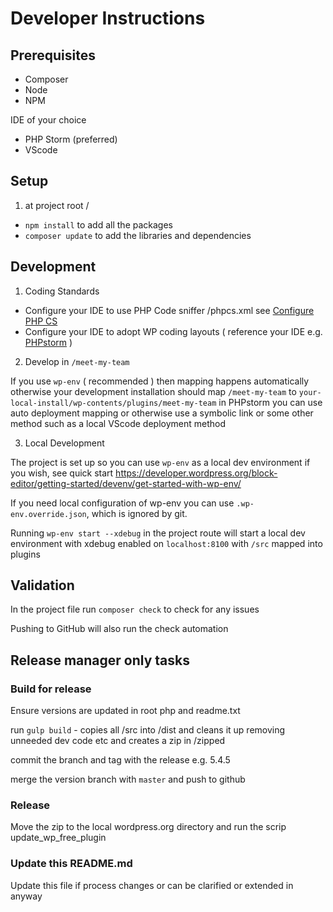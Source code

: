 # Developer Instructions #

## Prerequisites ##

* Composer
* Node
* NPM

IDE of your choice
* PHP Storm (preferred)
* VScode

## Setup ##

1. at project root  /
* `npm install` to add all the packages
* `composer update` to add the libraries and dependencies


## Development ##

1. Coding Standards
* Configure your IDE to use PHP Code sniffer  /phpcs.xml   see  [Configure PHP CS](https://github.com/WordPress/WordPress-Coding-Standards#using-phpcs-and-wpcs-from-within-your-ide)
* Configure your IDE to adopt WP coding layouts  ( reference your IDE  e.g. [PHPstorm](https://www.jetbrains.com/help/phpstorm/wordpress-aware-coding-assistance.html) )


2. Develop in `/meet-my-team`

If you use `wp-env`  ( recommended ) then mapping happens automatically otherwise
your development installation  should map  `/meet-my-team` to `your-local-install/wp-contents/plugins/meet-my-team`
in PHPstorm you can use auto deployment mapping  or otherwise use a symbolic link or some other method such as a local VScode deployment method

3. Local Development

The project is set up so you can use  `wp-env` as a local dev environment if you wish, see quick start https://developer.wordpress.org/block-editor/getting-started/devenv/get-started-with-wp-env/

If you need local configuration of wp-env you can use `.wp-env.override.json`, which is ignored by git.

Running `wp-env start --xdebug` in the project route will start a local dev environment with xdebug enabled on
`localhost:8100` with `/src` mapped into plugins


## Validation ##

In the project file run `composer check` to check for any issues

Pushing to GitHub  will also run the check automation

## Release manager only tasks ##

### Build for release ###

Ensure versions are updated in root php and readme.txt

run `gulp build` - copies all /src into /dist and cleans it up removing unneeded dev code etc and creates a zip in /zipped

commit the branch and tag with the release e.g. 5.4.5

merge the version branch with `master`  and push to github

### Release ###

Move the zip to the local wordpress.org directory and run the scrip update_wp_free_plugin


### Update this README.md ###

Update this file if process changes or can be clarified or extended in anyway